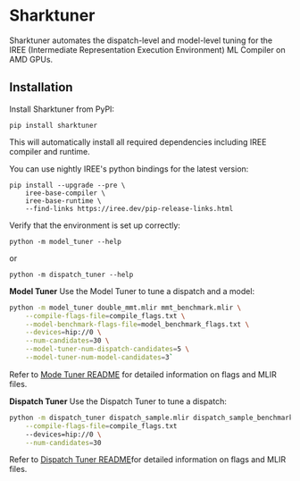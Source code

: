 # Sharktuner
Sharktuner automates the dispatch-level and model-level tuning for the IREE (Intermediate Representation Execution Environment) ML Compiler on AMD GPUs.

## Installation
Install Sharktuner from PyPI:
```shell
pip install sharktuner
```
This will automatically install all required dependencies including IREE compiler and runtime.

You can use nightly IREE's python bindings for the latest version:
```shell
pip install --upgrade --pre \
    iree-base-compiler \
    iree-base-runtime \
    --find-links https://iree.dev/pip-release-links.html
```

Verify that the environment is set up correctly:
```shell
python -m model_tuner --help
```
or

```shell
python -m dispatch_tuner --help
```

**Model Tuner**
Use the Model Tuner to tune a dispatch and a model:
```bash
python -m model_tuner double_mmt.mlir mmt_benchmark.mlir \
    --compile-flags-file=compile_flags.txt \
    --model-benchmark-flags-file=model_benchmark_flags.txt \
    --devices=hip://0 \
    --num-candidates=30 \
    --model-tuner-num-dispatch-candidates=5 \
    --model-tuner-num-model-candidates=3`
```
Refer to [Mode Tuner README](https://github.com/nod-ai/shark-ai/tree/main/sharktuner/model_tuner) for detailed information on flags and MLIR files.

**Dispatch Tuner**
Use the Dispatch Tuner to tune a dispatch:
```bash
python -m dispatch_tuner dispatch_sample.mlir dispatch_sample_benchmark.mlir \
    --compile-flags-file=compile_flags.txt
    --devices=hip://0 \
    --num-candidates=30
```
Refer to [Dispatch Tuner README](https://github.com/nod-ai/shark-ai/tree/main/sharktuner/dispatch_tuner)for detailed information on flags and MLIR files.
